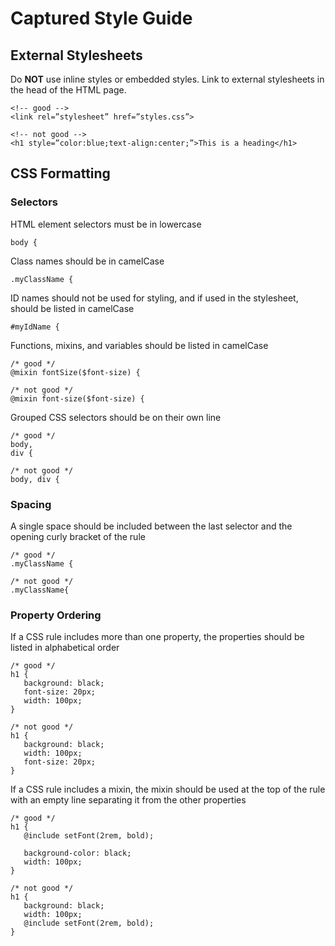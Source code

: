 # Captured Style Guide
## External Stylesheets
Do **NOT** use inline styles or embedded styles. Link to external stylesheets in the head of the HTML page.

```
<!-- good -->
<link rel=”stylesheet” href=”styles.css”>

<!-- not good -->
<h1 style=”color:blue;text-align:center;”>This is a heading</h1>
```

## CSS Formatting
### Selectors
HTML element selectors must be in lowercase
```
body {
```

Class names should be in camelCase
```
.myClassName {
```

ID names should not be used for styling, and if used in the stylesheet, should be listed in camelCase
```
#myIdName {
```

Functions, mixins, and variables should be listed in camelCase
```
/* good */
@mixin fontSize($font-size) {

/* not good */
@mixin font-size($font-size) {
```

Grouped CSS selectors should be on their own line
```
/* good */
body, 
div {

/* not good */
body, div {
```

### Spacing
A single space should be included between the last selector and the opening curly bracket of the rule
```
/* good */
.myClassName {

/* not good */
.myClassName{
```

### Property Ordering
If a CSS rule includes more than one property, the properties should be listed in alphabetical order
```
/* good */
h1 {
   background: black;
   font-size: 20px;
   width: 100px;
}

/* not good */
h1 {
   background: black;
   width: 100px;
   font-size: 20px;
}
```

If a CSS rule includes a mixin, the mixin should be used at the top of the rule with an empty line separating it from the other properties
```
/* good */
h1 {
   @include setFont(2rem, bold);

   background-color: black;
   width: 100px;
}

/* not good */
h1 {
   background: black;
   width: 100px;
   @include setFont(2rem, bold);
}
```